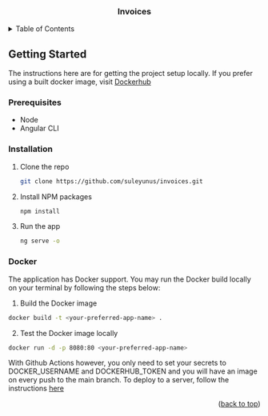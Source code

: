 <a name="readme-top"></a>

<!-- PROJECT LOGO -->
<br />
<div align="center">
  <h3 align="center">Invoices</h3>
</div>



<!-- TABLE OF CONTENTS -->
<details>
  <summary>Table of Contents</summary>
  <ol>
    <li>
      <a href="#getting-started">Deploying to an Ubuntu Server using Docker</a>
      <ul>
        <li><a href="#prerequisites">Prerequisites</a></li>
        <li><a href="#installation">Installation</a></li>
      </ul>
    </li>
  </ol>
</details>


<!-- GETTING STARTED -->
## Getting Started

The instructions here are for getting the project setup locally. If you prefer using a built docker image, visit [Dockerhub](https://hub.docker.com/repository/docker/suleyunus/invoices/general)

### Prerequisites

* Node
* Angular CLI

### Installation

1. Clone the repo
   ```sh
   git clone https://github.com/suleyunus/invoices.git
   ```
2. Install NPM packages
   ```sh
   npm install
   ```
4. Run the app
   ```sh
   ng serve -o
   ```

### Docker

The application has Docker support. You may run the Docker build locally on your terminal by following the steps below: 

1. Build the Docker image
  ```sh
  docker build -t <your-preferred-app-name> .
  ```
2. Test the Docker image locally
  ```sh
  docker run -d -p 8080:80 <your-preferred-app-name>
  ```

With Github Actions however, you only need to set your secrets to DOCKER_USERNAME and DOCKERHUB_TOKEN and you will have an image on every push to the main branch. To deploy to a server, follow the instructions [here](https://hub.docker.com/repository/docker/suleyunus/invoices/general)


<p align="right">(<a href="#readme-top">back to top</a>)</p>